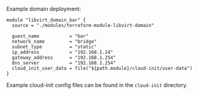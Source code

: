 Example domain deployment:

```
module "libvirt_domain_bar" {
  source = "./modules/terraform-module-libvirt-domain"

  guest_name           = "bar"
  network_name         = "bridge"
  subnet_type          = "static"
  ip_address           = "192.168.1.24"
  gateway_address      = "192.168.1.254"
  dns_server           = "192.168.1.254"
  cloud_init_user_data = file("${path.module}/cloud-init/user-data")
}
```
Example cloud-init config files can be found in the ``cloud-init`` directory.

